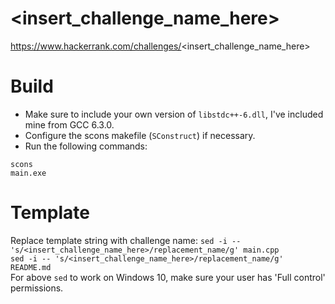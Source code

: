 # <insert_challenge_name_here>

https://www.hackerrank.com/challenges/<insert_challenge_name_here>

# Build

* Make sure to include your own version of `libstdc++-6.dll`, I've included mine from GCC 6.3.0.
* Configure the scons makefile (`SConstruct`) if necessary.
* Run the following commands:

`scons`  
`main.exe`  

# Template

Replace template string with challenge name: 
    `sed -i -- 's/<insert_challenge_name_here>/replacement_name/g' main.cpp`  
    `sed -i -- 's/<insert_challenge_name_here>/replacement_name/g' README.md`  
For above `sed` to work on Windows 10, make sure your user has 'Full control' permissions.